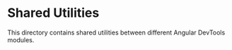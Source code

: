 # Shared Utilities

This directory contains shared utilities between different Angular DevTools modules.
